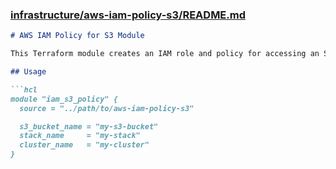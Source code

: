 ### [infrastructure/aws-iam-policy-s3/README.md](infrastructure/aws-iam-policy-s3/README.md)
```md
# AWS IAM Policy for S3 Module

This Terraform module creates an IAM role and policy for accessing an S3 bucket.

## Usage

```hcl
module "iam_s3_policy" {
  source = "../path/to/aws-iam-policy-s3"

  s3_bucket_name = "my-s3-bucket"
  stack_name     = "my-stack"
  cluster_name   = "my-cluster"
}